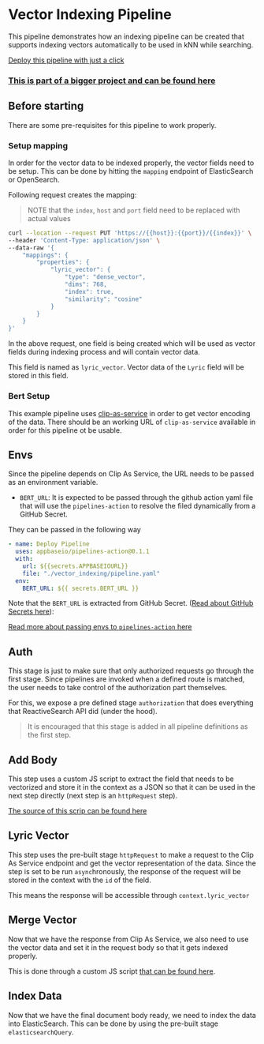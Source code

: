 # Vector Indexing Pipeline

This pipeline demonstrates how an indexing pipeline can be created that supports indexing vectors automatically to be used in kNN while searching.

[Deploy this pipeline with just a click](https://dashboard.reactivesearch.io/deploy?template=https://raw.githubusercontent.com/appbaseio/pipelines-template/master/vector_indexing/pipeline_oneclick.yaml)

### [This is part of a bigger project and can be found here](https://github.com/appbaseio-apps/song-search)

## Before starting

There are some pre-requisites for this pipeline to work properly.

### Setup mapping

In order for the vector data to be indexed properly, the vector fields need to be setup. This can be done by hitting the `mapping` endpoint of ElasticSearch or OpenSearch.

Following request creates the mapping:

> NOTE that the `index`, `host` and `port` field need to be replaced with actual values

```sh
curl --location --request PUT 'https://{{host}}:{{port}}/{{index}}' \
--header 'Content-Type: application/json' \
--data-raw '{
    "mappings": {
        "properties": {
            "lyric_vector": {
                "type": "dense_vector",
                "dims": 768,
                "index": true,
                "similarity": "cosine"
            }
        }
    }
}'
```

In the above request, one field is being created which will be used as vector fields during indexing process and will contain vector data.

This field is named as `lyric_vector`. Vector data of the `Lyric` field will be stored in this field.

### Bert Setup

This example pipeline uses [clip-as-service](https://clip-as-service.jina.ai/) in order to get vector encoding of the data. There should be an working URL of `clip-as-service` available in order for this pipeline ot be usable.

## Envs

Since the pipeline depends on Clip As Service, the URL needs to be passed as an environment variable.

- `BERT_URL`: It is expected to be passed through the github action yaml file that will use the `pipelines-action` to resolve the filed dynamically from a GitHub Secret.

They can be passed in the following way

```yaml
- name: Deploy Pipeline
  uses: appbaseio/pipelines-action@0.1.1
  with:
    url: ${{secrets.APPBASEIOURL}}
    file: "./vector_indexing/pipeline.yaml"
  env:
    BERT_URL: ${{ secrets.BERT_URL }}
```

Note that the `BERT_URL` is extracted from GitHub Secret. ([Read about GitHub Secrets here](https://docs.github.com/en/actions/security-guides/encrypted-secrets)):

[Read more about passing envs to `pipelines-action` here](https://github.com/appbaseio/pipelines-action#environments)

## Auth

This stage is just to make sure that only authorized requests go through the first stage. Since pipelines are invoked when a defined route is matched, the user needs to take control of the authorization part themselves.

For this, we expose a pre defined stage `authorization` that does everything that ReactiveSearch API did (under the hood).

> It is encouraged that this stage is added in all pipeline definitions as the first step.

## Add Body

This step uses a custom JS script to extract the field that needs to be vectorized and store it in the context as a JSON so that it can be used in the next step directly (next step is an `httpRequest` step).

[The source of this scrip can be found here](./addBody.js)

## Lyric Vector

This step uses the pre-built stage `httpRequest` to make a request to the Clip As Service endpoint and get the vector representation of the data. Since the step is set to be run `async`hronously, the response of the request will be stored in the context with the `id` of the field.

This means the response will be accessible through `context.lyric_vector`

## Merge Vector

Now that we have the response from Clip As Service, we also need to use the vector data and set it in the request body so that it gets indexed properly.

This is done through a custom JS script [that can be found here](./mergeVector.js).

## Index Data

Now that we have the final document body ready, we need to index the data into ElasticSearch. This can be done by using the pre-built stage `elasticsearchQuery`.
